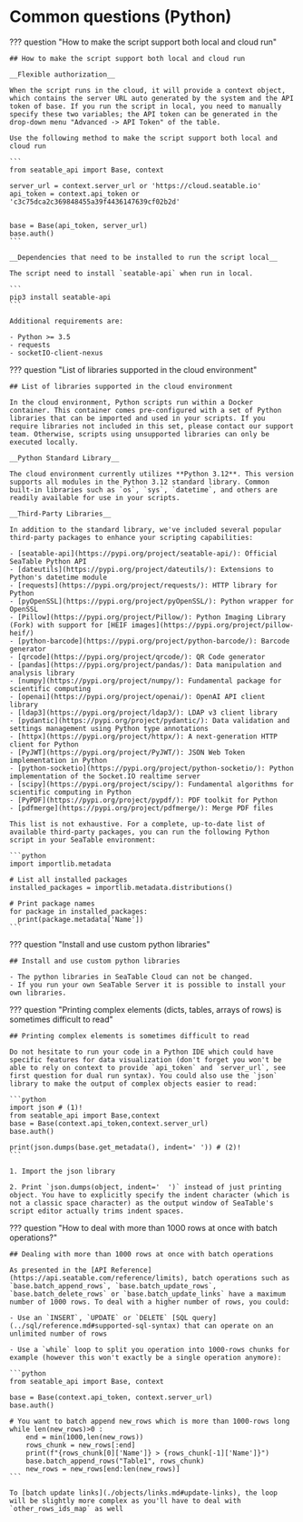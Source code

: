 # Common questions (Python)

??? question "How to make the script support both local and cloud run"

    ## How to make the script support both local and cloud run

    __Flexible authorization__

    When the script runs in the cloud, it will provide a context object, which contains the server URL auto generated by the system and the API token of base. If you run the script in local, you need to manually specify these two variables; the API token can be generated in the drop-down menu "Advanced -> API Token" of the table.

    Use the following method to make the script support both local and cloud run

    ```
    from seatable_api import Base, context

    server_url = context.server_url or 'https://cloud.seatable.io'
    api_token = context.api_token or 'c3c75dca2c369848455a39f4436147639cf02b2d'


    base = Base(api_token, server_url)
    base.auth()
    ```

    __Dependencies that need to be installed to run the script local__

    The script need to install `seatable-api` when run in local.

    ```
    pip3 install seatable-api
    ```

    Additional requirements are:

    - Python >= 3.5
    - requests
    - socketIO-client-nexus

??? question "List of libraries supported in the cloud environment"

    ## List of libraries supported in the cloud environment

    In the cloud environment, Python scripts run within a Docker container. This container comes pre-configured with a set of Python libraries that can be imported and used in your scripts. If you require libraries not included in this set, please contact our support team. Otherwise, scripts using unsupported libraries can only be executed locally.

    __Python Standard Library__

    The cloud environment currently utilizes **Python 3.12**. This version supports all modules in the Python 3.12 standard library. Common built-in libraries such as `os`, `sys`, `datetime`, and others are readily available for use in your scripts.

    __Third-Party Libraries__

    In addition to the standard library, we've included several popular third-party packages to enhance your scripting capabilities:

    - [seatable-api](https://pypi.org/project/seatable-api/): Official SeaTable Python API
    - [dateutils](https://pypi.org/project/dateutils/): Extensions to Python's datetime module
    - [requests](https://pypi.org/project/requests/): HTTP library for Python
    - [pyOpenSSL](https://pypi.org/project/pyOpenSSL/): Python wrapper for OpenSSL
    - [Pillow](https://pypi.org/project/Pillow/): Python Imaging Library (Fork) with support for [HEIF images](https://pypi.org/project/pillow-heif/)
    - [python-barcode](https://pypi.org/project/python-barcode/): Barcode generator
    - [qrcode](https://pypi.org/project/qrcode/): QR Code generator
    - [pandas](https://pypi.org/project/pandas/): Data manipulation and analysis library
    - [numpy](https://pypi.org/project/numpy/): Fundamental package for scientific computing
    - [openai](https://pypi.org/project/openai/): OpenAI API client library
    - [ldap3](https://pypi.org/project/ldap3/): LDAP v3 client library
    - [pydantic](https://pypi.org/project/pydantic/): Data validation and settings management using Python type annotations
    - [httpx](https://pypi.org/project/httpx/): A next-generation HTTP client for Python
    - [PyJWT](https://pypi.org/project/PyJWT/): JSON Web Token implementation in Python
    - [python-socketio](https://pypi.org/project/python-socketio/): Python implementation of the Socket.IO realtime server
    - [scipy](https://pypi.org/project/scipy/): Fundamental algorithms for scientific computing in Python
    - [PyPDF](https://pypi.org/project/pypdf/): PDF toolkit for Python
    - [pdfmerge](https://pypi.org/project/pdfmerge/): Merge PDF files

    This list is not exhaustive. For a complete, up-to-date list of available third-party packages, you can run the following Python script in your SeaTable environment:

    ```python
    import importlib.metadata

    # List all installed packages
    installed_packages = importlib.metadata.distributions()

    # Print package names
    for package in installed_packages:
      print(package.metadata['Name'])
    ```

??? question "Install and use custom python libraries"

    ## Install and use custom python libraries

    - The python libraries in SeaTable Cloud can not be changed.
    - If you run your own SeaTable Server it is possible to install your own libraries.

??? question "Printing complex elements (dicts, tables, arrays of rows) is sometimes difficult to read"

    ## Printing complex elements is sometimes difficult to read

    Do not hesitate to run your code in a Python IDE which could have specific features for data visualization (don't forget you won't be able to rely on context to provide `api_token` and `server_url`, see first question for dual run syntax). You could also use the `json` library to make the output of complex objects easier to read:

    ```python
    import json # (1)!
    from seatable_api import Base,context
    base = Base(context.api_token,context.server_url)
    base.auth()

    print(json.dumps(base.get_metadata(), indent=' ')) # (2)!
    ```

    1. Import the json library

    2. Print `json.dumps(object, indent='  ')` instead of just printing object. You have to explicitly specify the indent character (which is not a classic space character) as the output window of SeaTable's script editor actually trims indent spaces.

??? question "How to deal with more than 1000 rows at once with batch operations?"

    ## Dealing with more than 1000 rows at once with batch operations

    As presented in the [API Reference](https://api.seatable.com/reference/limits), batch operations such as `base.batch_append_rows`, `base.batch_update_rows`, `base.batch_delete_rows` or `base.batch_update_links` have a maximum number of 1000 rows. To deal with a higher number of rows, you could:

    - Use an `INSERT`, `UPDATE` or `DELETE` [SQL query](../sql/reference.md#supported-sql-syntax) that can operate on an unlimited number of rows

    - Use a `while` loop to split you operation into 1000-rows chunks for example (however this won't exactly be a single operation anymore):

    ```python
    from seatable_api import Base, context

    base = Base(context.api_token, context.server_url)
    base.auth()

    # You want to batch append new_rows which is more than 1000-rows long
    while len(new_rows)>0 :
        end = min(1000,len(new_rows))
        rows_chunk = new_rows[:end]
        print(f"{rows_chunk[0]['Name']} > {rows_chunk[-1]['Name']}")
        base.batch_append_rows("Table1", rows_chunk)
        new_rows = new_rows[end:len(new_rows)]
    ```

    To [batch update links](./objects/links.md#update-links), the loop will be slightly more complex as you'll have to deal with `other_rows_ids_map` as well


